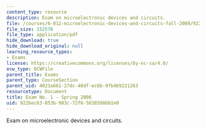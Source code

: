 ```yaml
---
content_type: resource
description: Exam on microelectronic devices and circuits.
file: /courses/6-012-microelectronic-devices-and-circuits-fall-2009/922bec63853b983c72f650385086b1e0_MIT6_012F09_exam1_s06.pdf
file_size: 152576
file_type: application/pdf
hide_download: true
hide_download_original: null
learning_resource_types:
- Exams
license: https://creativecommons.org/licenses/by-nc-sa/4.0/
ocw_type: OCWFile
parent_title: Exams
parent_type: CourseSection
parent_uid: 4023a661-27dc-40df-ec6b-9fb469221263
resourcetype: Document
title: Exam No. 1 - Spring 2006
uid: 922bec63-853b-983c-72f6-50385086b1e0
---
```

Exam on microelectronic devices and circuits.